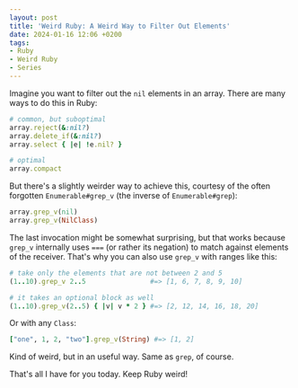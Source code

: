 ```yaml
---
layout: post
title: 'Weird Ruby: A Weird Way to Filter Out Elements'
date: 2024-01-16 12:06 +0200
tags:
- Ruby
- Weird Ruby
- Series
---
```


Imagine you want to filter out the `nil` elements in an array. There are many ways to do this in Ruby:

``` ruby
# common, but suboptimal
array.reject(&:nil?)
array.delete_if(&:nil?)
array.select { |e| !e.nil? }

# optimal
array.compact
```

But there's a slightly weirder way to achieve this, courtesy of the often
forgotten `Enumerable#grep_v` (the inverse of `Enumerable#grep`):

``` ruby
array.grep_v(nil)
array.grep_v(NilClass)
```

The last invocation might be somewhat surprising, but that works because `grep_v`
internally uses `===` (or rather its negation) to match against elements of the
receiver. That's why you can also use `grep_v` with ranges like this:

``` ruby
# take only the elements that are not between 2 and 5
(1..10).grep_v 2..5                #=> [1, 6, 7, 8, 9, 10]

# it takes an optional block as well
(1..10).grep_v(2..5) { |v| v * 2 } #=> [2, 12, 14, 16, 18, 20]
```

Or with any `Class`:

``` ruby
["one", 1, 2, "two"].grep_v(String) #=> [1, 2]
```

Kind of weird, but in an useful way. Same as `grep`, of course.

That's all I have for you today. Keep Ruby weird!

